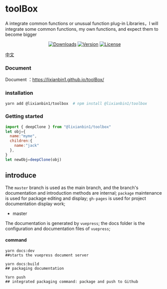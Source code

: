 # toolBox

A integrate common functions or unusual function plug-in Libraries，I will integrate some common functions, my own functions, and expect them to become bigger

<p align="center">
  <a href="https://npmcharts.com/compare/imgzoom-li?minimal=true"><img src="https://img.shields.io/npm/dm/imgzoom-li.svg?sanitize=true" alt="Downloads"></a>
  <a href="https://www.npmjs.com/package/imgzoom-li"><img src="https://img.shields.io/npm/v/imgzoom-li.svg?sanitize=true" alt="Version"></a>
  <a href="https://www.npmjs.com/package/imgzoom-li"><img src="https://img.shields.io/npm/l/imgzoom-li.svg?sanitize=true" alt="License"></a>
</p>

[中文](./README_zh-cn.md)

### Document

Document ：https://lixianbin1.github.io/toolBox/

### installation

```sh
yarn add @lixianbin1/toolbox  # npm install @lixianbin1/toolbox
```

### Getting started

```js
import { deepClone } from "@lixianbin1/toolbox"
let obj={
  name:"myme",
  children:{
    name:"jack"
  },
}
let newObj=deepClone(obj)
```
## introduce

The `master` branch is used as the main branch, and the branch's documentation and introduction methods are internal; `package` maintenance is used for package editing and display; `gh-pages` is used for project documentation display work;

- master

The documentation is generated by `vuepress`; the docs folder is the configuration and documentation files of `vuepress`;

#### command

```
yarn docs:dev 
##starts the vuepress document server

yarn docs:build 
## packaging documentation

Yarn push 
## integrated packaging command: package and push to Github
```
